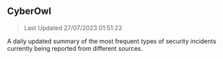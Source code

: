 ## CyberOwl 
> Last Updated 27/07/2023 01:51:23 


A daily updated summary of the most frequent types of security incidents currently being reported from different sources.

